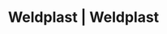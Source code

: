 ---
Filename: "eshop-products-variant147"
Link: "file:/Users/vinayakpatel/Downloads/www.weldplast.cz/eshop_products_compare/add/eshop-products-variant147"
product_name: "null"
product_id: "null"
title: "Weldplast | Weldplast"
product_desc: ""
product_specs: ""
product_downloads: ""
href: ""
p_desc_2: ""
accessories: ""
similar_products: ""
---